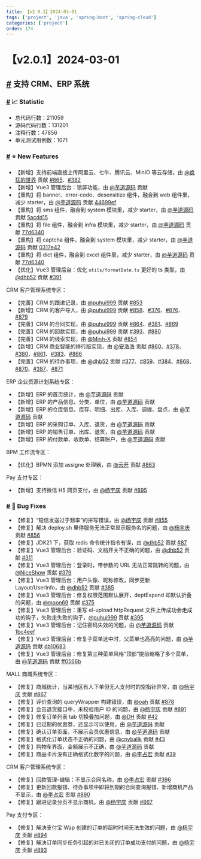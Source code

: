 ```yaml
---
title: 【v2.0.1】2024-03-01
tags: ['project', 'java', 'spring-boot', 'spring-cloud']
categories: ['project']
order: 174
---
```

# 【v2.0.1】2024-03-01

## [#](#支持-crm、erp-系统) 支持 CRM、ERP 系统

 ### [#](#📈-statistic) 📈 Statistic

 * 总代码行数：211059
* 源码代码行数：131201
* 注释行数：47856
* 单元测试用例数：1071

 ### [#](#⭐-new-features) ⭐ New Features

 * 【新增】支持前端直接上传阿里云、七牛、腾讯云、MinIO 等云存储，由 [@疯狂的世界](https://gitee.com/CrazyWorld) 贡献 [#865](https://gitee.com/zhijiantianya/ruoyi-vue-pro/pulls/865/)、[#382](https://gitee.com/yudaocode/yudao-ui-admin-vue3/pulls/382)
* 【新增】Vue3 管理后台：锁屏功能，由 [@芋道源码](https://gitee.com/zhijiantianya) 贡献
* 【重构】将 banner、error-code、desensitize 组件，融合到 web 组件里，减少 starter，由 [@芋道源码](https://gitee.com/zhijiantianya) 贡献 [44699ef](https://gitee.com/zhijiantianya/ruoyi-vue-pro/commit/5b69df074cbe3215ea6077063f14df83db99477e)
* 【重构】将 sms 组件，融合到 system 模块里，减少 starter，由 [@芋道源码](https://gitee.com/zhijiantianya) 贡献 [5acdd15](https://gitee.com/zhijiantianya/ruoyi-vue-pro/commit/5acdd1554ef2f2c2540cf44207be2684282870f4)
* 【重构】将 file 组件，融合到 infra 模块里，减少 starter，由 [@芋道源码](https://gitee.com/zhijiantianya) 贡献 [77d6340](https://gitee.com/zhijiantianya/ruoyi-vue-pro/commit/77d634038c796215aeb531790068012bdf73b900)
* 【重构】将 captcha 组件，融合到 system 模块里，减少 starter，由 [@芋道源码](https://gitee.com/zhijiantianya) 贡献 [0317e42](https://gitee.com/zhijiantianya/ruoyi-vue-pro/commit/0317e4279d28704c6f0cecbc8e2fce0febc1277a)
* 【重构】将 dict 组件，融合到 excel 组件里，减少 starter，由 [@芋道源码](https://gitee.com/zhijiantianya) 贡献 [77d6340](https://gitee.com/zhijiantianya/ruoyi-vue-pro/commit/77d634038c796215aeb531790068012bdf73b900)
* 【优化】Vue3 管理后台：优化 `utils/formatDate.ts` 更好的 ts 类型，由 [@dhb52](https://gitee.com/dhb52) 贡献 [#391](https://gitee.com/yudaocode/yudao-ui-admin-vue3/pulls/391/)

 CRM 客户管理系统专区：

 * 【完善】CRM 的跟进记录，由 [@puhui999](https://gitee.com/puhui999) 贡献 [#853](https://gitee.com/zhijiantianya/ruoyi-vue-pro/pulls/853/)
* 【新增】CRM 的客户导入，由 [@puhui999](https://gitee.com/puhui999) 贡献 [#858](https://gitee.com/zhijiantianya/ruoyi-vue-pro/pulls/858/)、[#376](https://gitee.com/yudaocode/yudao-ui-admin-vue3/pulls/376)、[#876](https://gitee.com/zhijiantianya/ruoyi-vue-pro/pulls/876)、[#879](https://gitee.com/zhijiantianya/ruoyi-vue-pro/pulls/879/)
* 【完善】CRM 的合同实现，由 [@puhui999](https://gitee.com/puhui999) 贡献 [#864](https://gitee.com/zhijiantianya/ruoyi-vue-pro/pulls/864/)、[#381](https://gitee.com/yudaocode/yudao-ui-admin-vue3/pulls/381/)、[#869](https://gitee.com/zhijiantianya/ruoyi-vue-pro/pulls/869)
* 【完善】CRM 的回款实现，由 [@puhui999](https://gitee.com/puhui999) 贡献 [#393](https://gitee.com/yudaocode/yudao-ui-admin-vue3/pulls/393/)、[#880](https://gitee.com/zhijiantianya/ruoyi-vue-pro/pulls/880/)
* 【完善】CRM 的线索实现，由 [@Minh-X](https://gitee.com/Minh-X) 贡献 [#854](https://gitee.com/zhijiantianya/ruoyi-vue-pro/pulls/854)
* 【新增】CRM 商业智能的排行版实现，由 [@安浩浩](https://gitee.com/anhaohao) 贡献 [#860](https://gitee.com/zhijiantianya/ruoyi-vue-pro/pulls/860)、[#378](https://gitee.com/yudaocode/yudao-ui-admin-vue3/pulls/378/)、[#380](https://gitee.com/yudaocode/yudao-ui-admin-vue3/pulls/380)、[#861](https://gitee.com/zhijiantianya/ruoyi-vue-pro/pulls/861)、[#383](https://gitee.com/yudaocode/yudao-ui-admin-vue3/pulls/383)、[#866](https://gitee.com/zhijiantianya/ruoyi-vue-pro/pulls/866)
* 【完善】CRM 的待办事项，由 [@dhb52](https://gitee.com/dhb52) 贡献 [#377](https://gitee.com/yudaocode/yudao-ui-admin-vue3/pulls/377/)、[#859](https://gitee.com/zhijiantianya/ruoyi-vue-pro/pulls/859)、[#384](https://gitee.com/yudaocode/yudao-ui-admin-vue3/pulls/384)、[#868](https://gitee.com/zhijiantianya/ruoyi-vue-pro/pulls/868)、[#870](https://gitee.com/zhijiantianya/ruoyi-vue-pro/pulls/870)、[#387](https://gitee.com/yudaocode/yudao-ui-admin-vue3/pulls/387/)、[#871](https://gitee.com/zhijiantianya/ruoyi-vue-pro/pulls/871/)

 ERP 企业资源计划系统专区：

 * 【新增】ERP 的首页统计，由 [@芋道源码](https://gitee.com/zhijiantianya) 贡献
* 【新增】ERP 的产品信息、分类、单位，由 [@芋道源码](https://gitee.com/zhijiantianya) 贡献
* 【新增】ERP 的仓库信息、库存、明细、出库、入库、调拨、盘点，由 [@芋道源码](https://gitee.com/zhijiantianya) 贡献
* 【新增】ERP 的采购订单、入库、退货，由 [@芋道源码](https://gitee.com/zhijiantianya) 贡献
* 【新增】ERP 的销售订单、出库、退货，由 [@芋道源码](https://gitee.com/zhijiantianya) 贡献
* 【新增】ERP 的付款单、收款单、结算账户，由 [@芋道源码](https://gitee.com/zhijiantianya) 贡献

 BPM 工作流专区：

 * 【优化】BPMN 添加 assigne 处理器，由 [@云开](https://gitee.com/KyleLuo) 贡献 [#863](https://gitee.com/zhijiantianya/ruoyi-vue-pro/pulls/863)

 Pay 支付专区：

 * 【新增】支持微信 H5 网页支付，由 [@杨宇庆](https://gitee.com/RainbowYYQ) 贡献 [#895](https://gitee.com/zhijiantianya/ruoyi-vue-pro/pulls/895/)

 ### [#](#🐞-bug-fixes) 🐞 Bug Fixes

 * 【修复】“短信发送过于频率”的拼写错误，由 [@杨宇庆](https://gitee.com/RainbowYYQ) 贡献 [#855](https://gitee.com/zhijiantianya/ruoyi-vue-pro/pulls/855/)
* 【修复】解决 deploy.sh 里停服务无法正常显示服务名的问题，由 [@杨宇庆](https://gitee.com/RainbowYYQ) 贡献 [#856](https://gitee.com/zhijiantianya/ruoyi-vue-pro/pulls/856/)
* 【修复】JDK21 下，获取 redis 命令统计指令有误，由 [@dhb52](https://gitee.com/dhb52) 贡献 [#87](https://gitee.com/zhijiantianya/ruoyi-vue-pro/pulls/887/)
* 【修复】Vue3 管理后台：验证码、文档开关不正确的问题，由 [@dhb52](https://gitee.com/dhb52) 贡献 [#311](https://gitee.com/yudaocode/yudao-ui-admin-vue3/pulls/311)
* 【修复】Vue3 管理后台：登录时，带参数的 URL 无法正常跳转的问题，由 [@NiceShow](https://gitee.com/NiceShow_xp) 贡献 [#379](https://gitee.com/yudaocode/yudao-ui-admin-vue3/pulls/379/)
* 【修复】Vue3 管理后台：用户头像、昵称修改，同步更新 Layout/UserInfo，由 [@dhb52](https://gitee.com/dhb52) 贡献 [#385](https://gitee.com/yudaocode/yudao-ui-admin-vue3/pulls/385/)
* 【修复】Vue3 管理后台：修复权限范围默认展开，deptExpand 却默认折叠的问题，由 [@moon69](https://gitee.com/moon69) 贡献 [#375](https://gitee.com/yudaocode/yudao-ui-admin-vue3/pulls/375/)
* 【修复】Vue3 管理后台：重写 el-upload httpRequest 文件上传成功会走成功的钩子，失败走失败的钩子，[@puhui999](https://gitee.com/puhui999) 贡献 [#395](https://gitee.com/yudaocode/yudao-ui-admin-vue3/pulls/395)
* 【修复】Vue3 管理后台：记住密码失效的问题，由 [@芋道源码](https://gitee.com/zhijiantianya) 贡献 [1bc4eef](https://gitee.com/yudaocode/yudao-ui-admin-vue3/commit/db106834a7f56e5b6a755a92070e6e253ba3f825)
* 【修复】Vue3 管理后台：修复子菜单选中时，父菜单也高亮的问题，由 [@芋道源码](https://gitee.com/zhijiantianya) 贡献 [db10683](https://gitee.com/yudaocode/yudao-ui-admin-vue3/commit/db106834a7f56e5b6a755a92070e6e253ba3f825)
* 【修复】Vue3 管理后台：修复第三种菜单风格“顶部”提前缩略了多个菜单，由 [@芋道源码](https://gitee.com/zhijiantianya) 贡献 [ff0566b](https://gitee.com/yudaocode/yudao-ui-admin-vue3/commit/ff0566bb7fd2b571b8c617531b1f1a7af6bb1603)

 MALL 商城系统专区：

 * 【修复】商城统计，当某地区有人下单但无人支付时的空指针异常，由 [@杨宇庆](https://gitee.com/RainbowYYQ) 贡献 [#867](https://gitee.com/zhijiantianya/ruoyi-vue-pro/pulls/867/)
* 【修复】评价查询的 queryWrapper 构建错误，由 [@oah](https://gitee.com/oahoah) 贡献 [#878](https://gitee.com/zhijiantianya/ruoyi-vue-pro/pulls/878/)
* 【修复】会员退货接口中，未校验用户 ID 的问题，由 [@杨宇庆](https://gitee.com/RainbowYYQ) 贡献 [#891](https://gitee.com/zhijiantianya/ruoyi-vue-pro/pulls/891/)
* 【修复】修复订单列表 tab 切换叠加问题，由 [@DH](https://gitee.com/ji534) 贡献 [#42](https://gitee.com/yudaocode/yudao-mall-uniapp/pulls/42/)
* 【修复】已过期的优惠劵，还显示可以使用，由 [@芋道源码](https://gitee.com/zhijiantianya) 贡献
* 【修复】确认订单页面，不展示会员优惠信息，由 [@芋道源码](https://gitee.com/zhijiantianya) 贡献
* 【修复】格式化订单状态不正确的问题，由 [@cnyballk](https://gitee.com/cnyballk) 贡献 [#43](https://gitee.com/yudaocode/yudao-mall-uniapp/pulls/43/)
* 【修复】购物车界面，金额展示不正确，由 [@芋道源码](https://gitee.com/zhijiantianya) 贡献
* 【修复】商品卡片没有正确格式化数字的问题，由 [@李占宏](https://gitee.com/zhanhong) 贡献 [#39](https://gitee.com/yudaocode/yudao-mall-uniapp/pulls/39/)

 CRM 客户管理系统专区：

 * 【修复】回款管理-编辑：不显示合同名称，由 [@李占宏](https://gitee.com/zhanhong) 贡献 [#396](https://gitee.com/yudaocode/yudao-ui-admin-vue3/pulls/396/)
* 【修复】更新回款报错、待办事项中即将到期的合同查询报错、新增商机产品不显示，由 [@李占宏](https://gitee.com/zhanhong) 贡献 [#890](https://gitee.com/zhijiantianya/ruoyi-vue-pro/pulls/890/)
* 【修复】跟进记录分页不显示商机，由 [@杨宇庆](https://gitee.com/RainbowYYQ) 贡献 [#867](https://gitee.com/zhijiantianya/ruoyi-vue-pro/pulls/867/)

 Pay 支付专区：

 * 【修复】解决支付宝 Wap 创建的订单的超时时间无法生效的问题，由 [@杨宇庆](https://gitee.com/RainbowYYQ) 贡献 [#894](https://gitee.com/zhijiantianya/ruoyi-vue-pro/pulls/894/)
* 【修复】解决订单同步任务引起的对已关闭的订单成功支付的问题，由 [@杨宇庆](https://gitee.com/RainbowYYQ) 贡献 [#893](https://gitee.com/zhijiantianya/ruoyi-vue-pro/pulls/893/)
